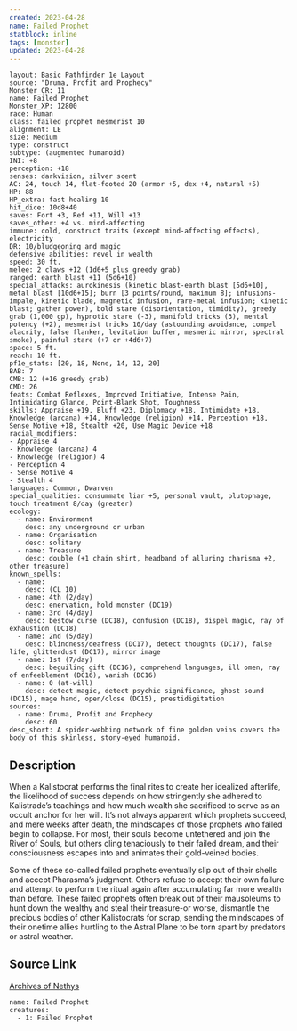 ```yaml
---
created: 2023-04-28
name: Failed Prophet
statblock: inline
tags: [monster]
updated: 2023-04-28
---
```

```statblock
layout: Basic Pathfinder 1e Layout
source: "Druma, Profit and Prophecy"
Monster_CR: 11
name: Failed Prophet
Monster_XP: 12800
race: Human
class: failed prophet mesmerist 10
alignment: LE
size: Medium
type: construct
subtype: (augmented humanoid)
INI: +8
perception: +18
senses: darkvision, silver scent
AC: 24, touch 14, flat-footed 20 (armor +5, dex +4, natural +5)
HP: 88
HP_extra: fast healing 10
hit_dice: 10d8+40
saves: Fort +3, Ref +11, Will +13
saves_other: +4 vs. mind-affecting
immune: cold, construct traits (except mind-affecting effects), electricity
DR: 10/bludgeoning and magic
defensive_abilities: revel in wealth
speed: 30 ft.
melee: 2 claws +12 (1d6+5 plus greedy grab)
ranged: earth blast +11 (5d6+10)
special_attacks: aurokinesis (kinetic blast-earth blast [5d6+10], metal blast [10d6+15]; burn [3 points/round, maximum 8]; infusions-impale, kinetic blade, magnetic infusion, rare-metal infusion; kinetic blast; gather power), bold stare (disorientation, timidity), greedy grab (1,000 gp), hypnotic stare (-3), manifold tricks (3), mental potency (+2), mesmerist tricks 10/day (astounding avoidance, compel alacrity, false flanker, levitation buffer, mesmeric mirror, spectral smoke), painful stare (+7 or +4d6+7)
space: 5 ft.
reach: 10 ft.
pf1e_stats: [20, 18, None, 14, 12, 20]
BAB: 7
CMB: 12 (+16 greedy grab)
CMD: 26
feats: Combat Reflexes, Improved Initiative, Intense Pain, Intimidating Glance, Point-Blank Shot, Toughness
skills: Appraise +19, Bluff +23, Diplomacy +18, Intimidate +18, Knowledge (arcana) +14, Knowledge (religion) +14, Perception +18, Sense Motive +18, Stealth +20, Use Magic Device +18
racial_modifiers:
- Appraise 4
- Knowledge (arcana) 4
- Knowledge (religion) 4
- Perception 4
- Sense Motive 4
- Stealth 4
languages: Common, Dwarven
special_qualities: consummate liar +5, personal vault, plutophage, touch treatment 8/day (greater)
ecology:
  - name: Environment
    desc: any underground or urban
  - name: Organisation
    desc: solitary
  - name: Treasure
    desc: double (+1 chain shirt, headband of alluring charisma +2, other treasure)
known_spells:
  - name:
    desc: (CL 10)
  - name: 4th (2/day)
    desc: enervation, hold monster (DC19)
  - name: 3rd (4/day)
    desc: bestow curse (DC18), confusion (DC18), dispel magic, ray of exhaustion (DC18)
  - name: 2nd (5/day)
    desc: blindness/deafness (DC17), detect thoughts (DC17), false life, glitterdust (DC17), mirror image
  - name: 1st (7/day)
    desc: beguiling gift (DC16), comprehend languages, ill omen, ray of enfeeblement (DC16), vanish (DC16)
  - name: 0 (at-will)
    desc: detect magic, detect psychic significance, ghost sound (DC15), mage hand, open/close (DC15), prestidigitation
sources:
  - name: Druma, Profit and Prophecy
    desc: 60
desc_short: A spider-webbing network of fine golden veins covers the body of this skinless, stony-eyed humanoid.
```
## Description
When a Kalistocrat performs the final rites to create her idealized afterlife, the likelihood of success depends on how stringently she adhered to Kalistrade’s teachings and how much wealth she sacrificed to serve as an occult anchor for her will. It’s not always apparent which prophets succeed, and mere weeks after death, the mindscapes of those prophets who failed begin to collapse. For most, their souls become untethered and join the River of Souls, but others cling tenaciously to their failed dream, and their consciousness escapes into and animates their gold-veined bodies.

 Some of these so-called failed prophets eventually slip out of their shells and accept Pharasma’s judgment. Others refuse to accept their own failure and attempt to perform the ritual again after accumulating far more wealth than before. These failed prophets often break out of their mausoleums to hunt down the wealthy and steal their treasure-or worse, dismantle the precious bodies of other Kalistocrats for scrap, sending the mindscapes of their onetime allies hurtling to the Astral Plane to be torn apart by predators or astral weather.
## Source Link
[Archives of Nethys](https://aonprd.com/MonsterDisplay.aspx?ItemName=Failed%20Prophet)
```encounter-table
name: Failed Prophet
creatures:
  - 1: Failed Prophet
```

